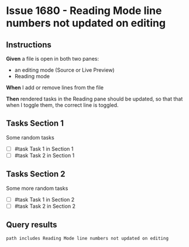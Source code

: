 # Issue 1680 - Reading Mode line numbers not updated on editing

## Instructions

**Given** a file is open in both two panes:

- an editing mode (Source or Live Preview)
- Reading mode

**When** I add or remove lines from the file

**Then** rendered tasks in the Reading pane should be updated, so that that when I toggle them, the correct line is toggled.

## Tasks Section 1

Some random tasks

- [ ] #task Task 1 in Section 1
- [ ] #task Task 2 in Section 1

## Tasks Section 2

Some more random tasks

- [ ] #task Task 1 in Section 2
- [ ] #task Task 2 in Section 2

## Query results

```tasks
path includes Reading Mode line numbers not updated on editing
```
